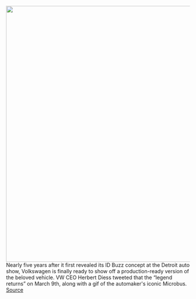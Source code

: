 <img src='https://cdn.vox-cdn.com/thumbor/m4QaAPfiUjBBfDMWCR6sTdYupSs=/0x0:4096x2515/1200x800/filters:focal(1721x931:2375x1585)/cdn.vox-cdn.com/uploads/chorus_image/image/70354563/id_buzz_concept_6736.0.jpg' width='700px' /><br/>
Nearly five years after it first revealed its ID Buzz concept at the Detroit auto show, Volkswagen is finally ready to show off a production-ready version of the beloved vehicle. VW CEO Herbert Diess tweeted that the “legend returns” on March 9th, along with a gif of the automaker's iconic Microbus.
<a href='https://www.theverge.com/2022/1/6/22870273/vw-microbus-electric-id-buzz-date-reveal'> Source <a/>